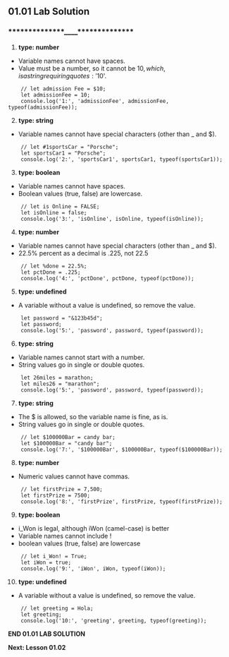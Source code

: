 ## 01.01 Lab Solution

### **\*\***\*\***\*\***\*\***\*\***\*\***\*\***\_\_\_\_**\*\***\*\***\*\***\*\***\*\***\*\***\*\***

1. **type: number**

- Variable names cannot have spaces.
- Value must be a number, so it cannot be $10, which, is a string requiring quotes: '$10'.

```
    // let admission Fee = $10;
    let admissionFee = 10;
    console.log('1:', 'admissionFee', admissionFee, typeof(admissionFee));
```

2. **type: string**

- Variable names cannot have special characters (other than \_ and $).

```
    // let #1sportsCar = "Porsche";
    let sportsCar1 = "Porsche";
    console.log('2:', 'sportsCar1', sportsCar1, typeof(sportsCar1));
```

3. **type: boolean**

- Variable names cannot have spaces.
- Boolean values (true, false) are lowercase.

```
    // let is Online = FALSE;
    let isOnline = false;
    console.log('3:', 'isOnline', isOnline, typeof(isOnline));
```

4. **type: number**

- Variable names cannot have special characters (other than \_ and $).
- 22.5% percent as a decimal is .225, not 22.5

```
    // let %done = 22.5%;
    let pctDone = .225;
    console.log('4:', 'pctDone', pctDone, typeof(pctDone));
```

5. **type: undefined**

- A variable without a value is undefined, so remove the value.

```
    let password = "&123b45d";
    let password;
    console.log('5:', 'password', password, typeof(password));
```

6. **type: string**

- Variable names cannot start with a number.
- String values go in single or double quotes.

```
    let 26miles = marathon;
    let miles26 = "marathon";
    console.log('5:', 'password', password, typeof(password));
```

7. **type: string**

- The $ is allowed, so the variable name is fine, as is.
- String values go in single or double quotes.

```
    // let $100000Bar = candy bar;
    let $100000Bar = "candy bar";
    console.log('7:', '$100000Bar', $100000Bar, typeof($100000Bar));
```

8. **type: number**

- Numeric values cannot have commas.

```
    // let firstPrize = 7,500;
    let firstPrize = 7500;
    console.log('8:', 'firstPrize', firstPrize, typeof(firstPrize));
```

9. **type: boolean**

- i_Won is legal, although iWon (camel-case) is better
- Variable names cannot include !
- boolean values (true, false) are lowercase

```
    // let i_Won! = True;
    let iWon = true;
    console.log('9:', 'iWon', iWon, typeof(iWon));
```

10. **type: undefined**

- A variable without a value is undefined, so remove the value.

```
    // let greeting = Hola;
    let greeting;
    console.log('10:', 'greeting', greeting, typeof(greeting));
```

**END 01.01 LAB SOLUTION**

**Next: Lesson 01.02**
